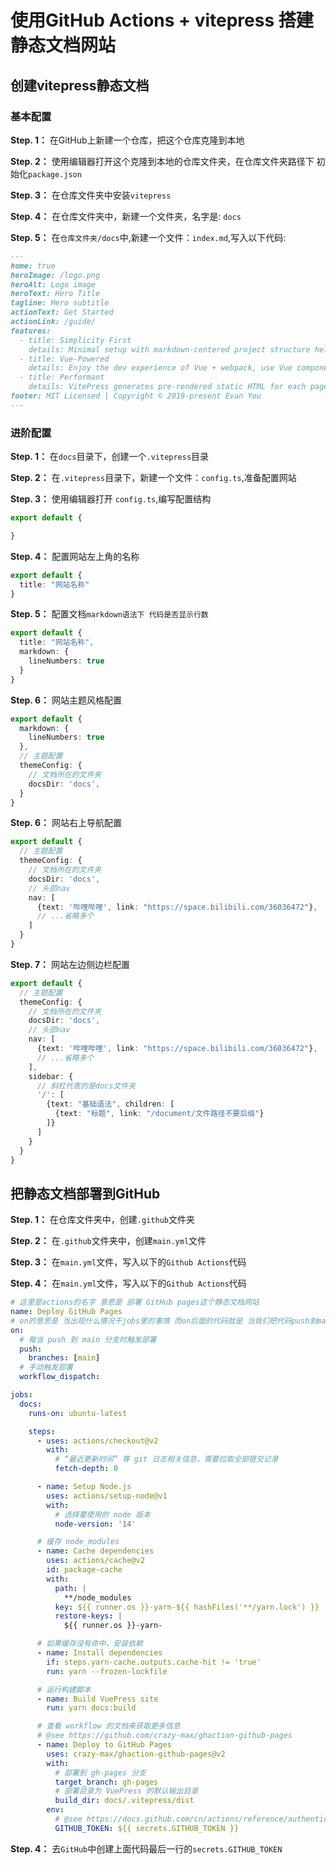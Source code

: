 # 使用GitHub Actions + vitepress 搭建静态文档网站

## 创建vitepress静态文档

### 基本配置

**Step. 1：** 在GitHub上新建一个仓库，把这个仓库克隆到本地

**Step. 2：** 使用编辑器打开这个克隆到本地的仓库文件夹，在仓库文件夹路径下 初始化`package.json`

**Step. 3：** 在仓库文件夹中安装`vitepress`

**Step. 4：** 在仓库文件夹中，新建一个文件夹，名字是: `docs`

**Step. 5：** 在`仓库文件夹/docs`中,新建一个文件：`index.md`,写入以下代码:

```md
---
home: true
heroImage: /logo.png
heroAlt: Logo image
heroText: Hero Title
tagline: Hero subtitle
actionText: Get Started
actionLink: /guide/
features:
  - title: Simplicity First
    details: Minimal setup with markdown-centered project structure helps you focus on writing.
  - title: Vue-Powered
    details: Enjoy the dev experience of Vue + webpack, use Vue components in markdown, and develop custom themes with Vue.
  - title: Performant
    details: VitePress generates pre-rendered static HTML for each page, and runs as an SPA once a page is loaded.
footer: MIT Licensed | Copyright © 2019-present Evan You
---
```

### 进阶配置

**Step. 1：** 在`docs`目录下，创建一个`.vitepress`目录

**Step. 2：** 在`.vitepress`目录下，新建一个文件：`config.ts`,准备配置网站

**Step. 3：** 使用编辑器打开 `config.ts`,编写配置结构

```ts
export default {

}
```

**Step. 4：** 配置网站左上角的名称

```ts
export default {
  title: "网站名称"
}
```

**Step. 5：** 配置文档`markdown语法下 代码是否显示行数`

```ts
export default {
  title: "网站名称",
  markdown: {
    lineNumbers: true
  }
}
```

**Step. 6：** 网站主题风格配置

```ts
export default {
  markdown: {
    lineNumbers: true
  },
  // 主题配置
  themeConfig: {
    // 文档所在的文件夹
    docsDir: 'docs',
  }
}
```

**Step. 6：** 网站右上导航配置

```ts
export default {
  // 主题配置
  themeConfig: {
    // 文档所在的文件夹
    docsDir: 'docs',
    // 头部nav
    nav: [
      {text: '哔哩哔哩', link: "https://space.bilibili.com/36036472"},
      // ...省略多个
    ]
  }
}
```

**Step. 7：** 网站左边侧边栏配置

```ts
export default {
  // 主题配置
  themeConfig: {
    // 文档所在的文件夹
    docsDir: 'docs',
    // 头部nav
    nav: [
      {text: '哔哩哔哩', link: "https://space.bilibili.com/36036472"},
      // ...省略多个
    ],
    sidebar: {
      // 斜杠代表的是docs文件夹
      '/': [
        {text: "基础语法", children: [
          {text: "标题", link: "/document/文件路径不要后缀"}
        ]}
      ]
    }
  }
}
```

## 把静态文档部署到GitHub

**Step. 1：** 在仓库文件夹中，创建`.github`文件夹

**Step. 2：** 在`.github`文件夹中，创建`main.yml`文件

**Step. 3：** 在`main.yml`文件，写入以下的`Github Actions`代码

**Step. 4：** 在`main.yml`文件，写入以下的`Github Actions`代码

```yml
# 这里是actions的名字 意思是 部署 GitHub pages这个静态文档网站
name: Deploy GitHub Pages
# on的意思是 当出现什么情况干jobs里的事情 而on后面的代码就是 当我们把代码push到main分支的时候 让githubactions去做jobs中的事情
on:
  # 每当 push 到 main 分支时触发部署
  push:
    branches: [main]
  # 手动触发部署
  workflow_dispatch:

jobs:
  docs:
    runs-on: ubuntu-latest

    steps:
      - uses: actions/checkout@v2
        with:
          # “最近更新时间” 等 git 日志相关信息，需要拉取全部提交记录
          fetch-depth: 0

      - name: Setup Node.js
        uses: actions/setup-node@v1
        with:
          # 选择要使用的 node 版本
          node-version: '14'

      # 缓存 node_modules
      - name: Cache dependencies
        uses: actions/cache@v2
        id: package-cache
        with:
          path: |
            **/node_modules
          key: ${{ runner.os }}-yarn-${{ hashFiles('**/yarn.lock') }}
          restore-keys: |
            ${{ runner.os }}-yarn-

      # 如果缓存没有命中，安装依赖
      - name: Install dependencies
        if: steps.yarn-cache.outputs.cache-hit != 'true'
        run: yarn --frozen-lockfile

      # 运行构建脚本
      - name: Build VuePress site
        run: yarn docs:build

      # 查看 workflow 的文档来获取更多信息
      # @see https://github.com/crazy-max/ghaction-github-pages
      - name: Deploy to GitHub Pages
        uses: crazy-max/ghaction-github-pages@v2
        with:
          # 部署到 gh-pages 分支
          target_branch: gh-pages
          # 部署目录为 VuePress 的默认输出目录
          build_dir: docs/.vitepress/dist 
        env:
          # @see https://docs.github.com/cn/actions/reference/authentication-in-a-workflow#about-the-github_token-secret
          GITHUB_TOKEN: ${{ secrets.GITHUB_TOKEN }}
```

**Step. 4：** 去`GitHub`中创建上面代码最后一行的`secrets.GITHUB_TOKEN`
